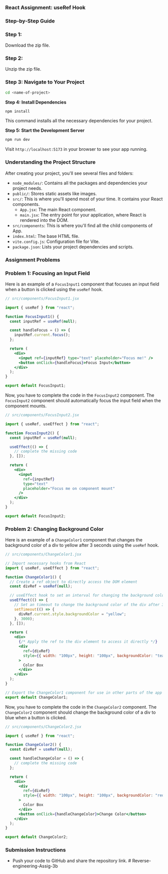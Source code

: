### React Assignment: useRef Hook

### Step-by-Step Guide

### Step 1:

Download the zip file.

### **Step 2**:

Unzip the zip file.

### **Step 3: Navigate to Your Project**

```bash
cd <name-of-project>
```

**Step 4: Install Dependencies**

```bash
npm install
```

This command installs all the necessary dependencies for your project.

**Step 5: Start the Development Server**

```bash
npm run dev
```

Visit `http://localhost:5173` in your browser to see your app running.

### Understanding the Project Structure

After creating your project, you'll see several files and folders:

- `node_modules/`: Contains all the packages and dependencies your project needs.
- `public/`: Stores static assets like images.
- `src/`: This is where you'll spend most of your time. It contains your React components.
  - `App.jsx`: The main React component.
  - `main.jsx`: The entry point for your application, where React is rendered into the DOM.
- `src/components`: This is where you'll find all the child components of App.
- `index.html`: The base HTML file.
- `vite.config.js`: Configuration file for Vite.
- `package.json`: Lists your project dependencies and scripts.

### Assignment Problems

### Problem 1: Focusing an Input Field

Here is an example of a `FocusInput1` component that focuses an input field when a button is clicked using the `useRef` hook.

```jsx
// src/components/FocusInput1.jsx

import { useRef } from "react";

function FocusInput1() {
  const inputRef = useRef(null);

  const handleFocus = () => {
    inputRef.current.focus();
  };

  return (
    <div>
      <input ref={inputRef} type="text" placeholder="Focus me!" />
      <button onClick={handleFocus}>Focus Input</button>
    </div>
  );
}

export default FocusInput1;
```

Now, you have to complete the code in the `FocusInput2` component. The `FocusInput2` component should automatically focus the input field when the component mounts.

```jsx
// src/components/FocusInput2.jsx

import { useRef, useEffect } from "react";

function FocusInput2() {
  const inputRef = useRef(null);

  useEffect(() => {
    // complete the missing code
  }, []);

  return (
    <div>
      <input
        ref={inputRef}
        type="text"
        placeholder="Focus me on component mount"
      />
    </div>
  );
}

export default FocusInput2;
```

### Problem 2: Changing Background Color

Here is an example of a `ChangeColor1` component that changes the background color of a div to yellow after 3 seconds using the `useRef` hook.

```jsx
// src/components/ChangeColor1.jsx

// Import necessary hooks from React
import { useRef, useEffect } from "react";

function ChangeColor1() {
  // Create a ref object to directly access the DOM element
  const divRef = useRef(null);

  // useEffect hook to set an interval for changing the background color
  useEffect(() => {
    // Set an timeout to change the background color of the div after 3 seconds
    setTimeout(() => {
      divRef.current.style.backgroundColor = "yellow";
    }, 3000);
  }, []);

  return (
    <div>
      {/* Apply the ref to the div element to access it directly */}
      <div
        ref={divRef}
        style={{ width: "100px", height: "100px", backgroundColor: "teal" }}
      >
        Color Box
      </div>
    </div>
  );
}

// Export the ChangeColor1 component for use in other parts of the app
export default ChangeColor1;
```

Now, you have to complete the code in the `ChangeColor2` component. The `ChangeColor2` component should change the background color of a div to blue when a button is clicked.

```jsx
// src/components/ChangeColor2.jsx

import { useRef } from "react";

function ChangeColor2() {
  const divRef = useRef(null);

  const handleChangeColor = () => {
    // complete the missing code
  };

  return (
    <div>
      <div
        ref={divRef}
        style={{ width: "100px", height: "100px", backgroundColor: "red" }}
      >
        Color Box
      </div>
      <button onClick={handleChangeColor}>Change Color</button>
    </div>
  );
}

export default ChangeColor2;
```

### Submission Instructions

- Push your code to GitHub and share the repository link.
#   R e v e r s e - e n g i n e e r i n g - A s s i g - 3 b  
 